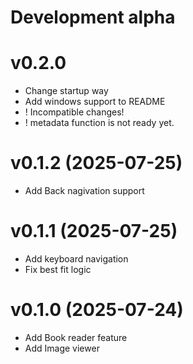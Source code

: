 # Development alpha

# v0.2.0

* Change startup way
* Add windows support to README
* ! Incompatible changes!
* ! metadata function is not ready yet.

# v0.1.2 (2025-07-25)

* Add Back nagivation support

# v0.1.1 (2025-07-25)

* Add keyboard navigation
* Fix best fit logic

# v0.1.0 (2025-07-24)

* Add Book reader feature
* Add Image viewer